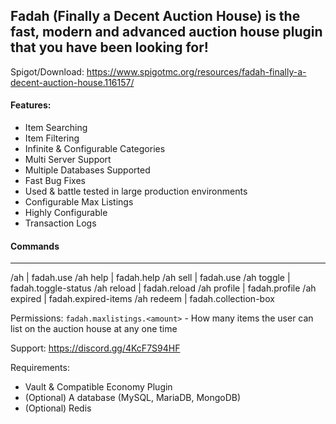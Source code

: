 ## Fadah (Finally a Decent Auction House) is the fast, modern and advanced auction house plugin that you have been looking for!

Spigot/Download: https://www.spigotmc.org/resources/fadah-finally-a-decent-auction-house.116157/

#### Features:
- Item Searching
- Item Filtering
- Infinite & Configurable Categories
- Multi Server Support
- Multiple Databases Supported
- Fast Bug Fixes
- Used & battle tested in large production environments
- Configurable Max Listings
- Highly Configurable
- Transaction Logs

#### Commands
----------------------------------------
/ah | fadah.use
/ah help | fadah.help
/ah sell <amount> | fadah.use
/ah toggle | fadah.toggle-status
/ah reload | fadah.reload
/ah profile | fadah.profile
/ah expired | fadah.expired-items
/ah redeem | fadah.collection-box

Permissions:
`fadah.maxlistings.<amount>` - How many items the user can list on the auction house at any one time

Support: https://discord.gg/4KcF7S94HF

Requirements:
- Vault & Compatible Economy Plugin
- (Optional) A database (MySQL, MariaDB, MongoDB)
- (Optional) Redis
